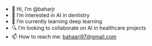 - 👋 Hi, I’m @baharjr
- 👀 I’m interested in AI in dentistry
- 🌱 I’m currently learning deep learning
- 🔍 I’m looking to collaborate on AI in healthcare projects
- 📫 How to reach me: bahaarj97@gmail.com
